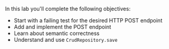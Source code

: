 In this lab you'll complete the following objectives:

- Start with a failing test for the desired HTTP POST endpoint
- Add and implement the POST endpoint
- Learn about semantic correctness
- Understand and use `CrudRepository.save`
